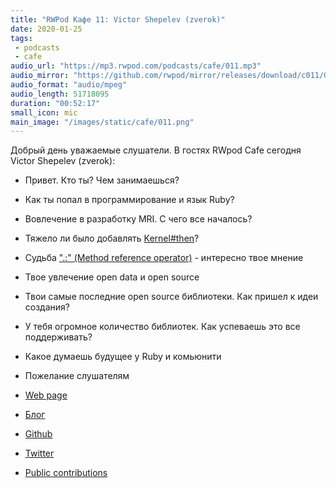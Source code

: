 ```yaml
---
title: "RWPod Кафе 11: Victor Shepelev (zverok)"
date: 2020-01-25
tags:
 - podcasts
 - cafe
audio_url: "https://mp3.rwpod.com/podcasts/cafe/011.mp3"
audio_mirror: "https://github.com/rwpod/mirror/releases/download/c011/011.mp3"
audio_format: "audio/mpeg"
audio_length: 51718095
duration: "00:52:17"
small_icon: mic
main_image: "/images/static/cafe/011.png"
---
```


Добрый день уважаемые слушатели. В гостях RWpod Cafe сегодня Victor Shepelev (zverok):

- Привет. Кто ты? Чем занимаешься?
- Как ты попал в программирование и язык Ruby?
- Вовлечение в разработку MRI. С чего все началось?
- Тяжело ли было добавлять [Kernel#then](https://ruby-doc.org/core-mruby/Kernel.html#method-i-then)?
- Судьба [".:" (Method reference operator)](https://blog.saeloun.com/2019/02/26/ruby-2-7-method-shorthand.html) - интересно твое мнение
- Твое увлечение open data и open source
- Твои самые последние open source библиотеки. Как пришел к идеи создания?
- У тебя огромное количество библиотек. Как успеваешь это все поддерживать?
- Какое думаешь будущее у Ruby и комьюнити
- Пожелание слушателям

 - [Web page](https://zverok.github.io)
 - [Блог](https://zverok.github.io/blog/)
 - [Github](https://github.com/zverok)
 - [Twitter](https://twitter.com/zverok)
 - [Public contributions](https://zverok.github.io/public.html)

<!--more-->

